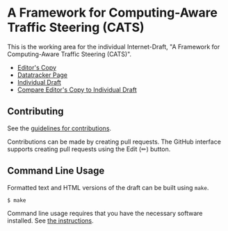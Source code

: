# A Framework for Computing-Aware Traffic Steering (CATS)

This is the working area for the individual Internet-Draft, "A Framework for Computing-Aware Traffic Steering (CATS)".

* [Editor's Copy](https://ietf-wg-cats.github.io/CATS-framework/#go.draft-ietf-cats-framework.html)
* [Datatracker Page](https://datatracker.ietf.org/doc/draft-ietf-cats-framework)
* [Individual Draft](https://datatracker.ietf.org/doc/html/draft-ietf-cats-framework)
* [Compare Editor's Copy to Individual Draft](https://ietf-wg-cats.github.io/CATS-framework/#go.draft-ietf-cats-framework.diff)


## Contributing

See the
[guidelines for contributions](https://github.com/ietf-wg-cats/CATS-framework/blob//CONTRIBUTING.md).

Contributions can be made by creating pull requests.
The GitHub interface supports creating pull requests using the Edit (✏) button.


## Command Line Usage

Formatted text and HTML versions of the draft can be built using `make`.

```sh
$ make
```

Command line usage requires that you have the necessary software installed.  See
[the instructions](https://github.com/martinthomson/i-d-template/blob/main/doc/SETUP.md).

